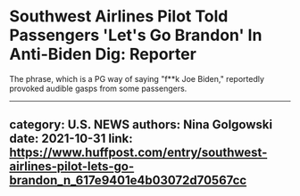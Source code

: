 # Southwest Airlines Pilot Told Passengers 'Let's Go Brandon' In Anti-Biden Dig: Reporter

The phrase, which is a PG way of saying "f**k Joe Biden," reportedly provoked audible gasps from some passengers.

---
category: U.S. NEWS
authors: Nina Golgowski
date: 2021-10-31
link: https://www.huffpost.com/entry/southwest-airlines-pilot-lets-go-brandon_n_617e9401e4b03072d70567cc
---
